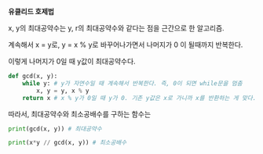__유클리드 호제법__

x, y의 최대공약수는 y, r의 최대공약수와 같다는 점을 근간으로 한 알고리즘.

계속해서 x = y로, y = x % y로 바꾸어나가면서 나머지가 0 이 될때까지 반복한다.

이렇게 나머지가 0일 때 y값이 최대공약수다.

```python
def gcd(x, y):
    while y: # y가 자연수일 때 계속해서 반복한다. 즉, 0이 되면 while문을 멈춤
        x, y = y, x % y
    return x # x % y가 0일 때 y가 0. 기존 y값은 x로 가니까 x를 반환하는 게 맞다.
```

따라서, 최대공약수와 최소공배수를 구하는 함수는

```python
print(gcd(x, y)) # 최대공약수

print(x*y // gcd(x, y)) # 최소공배수
```

